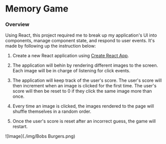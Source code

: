 # Memory Game

### Overview

Using React, this project required me to break up my application's UI into components, manage component state, and respond to user events. It's made by following up the instruction below: 

1. Create a new React application using [Create React App](https://github.com/facebookincubator/create-react-app).

2. The application will behin by rendering different images to the screen. Each image will be in charge of listening for click events.

3. The application will keep track of the user's score. The user's score will then increment when an image is clicked for the first time. The user's score will then be reset to 0 if they click the same image more than once.

4. Every time an image is clicked, the images rendered to the page will shuffle themselves in a random order.

5. Once the user's score is reset after an incorrect guess, the game will restart.

![Image](./img/Bobs Burgers.png)
